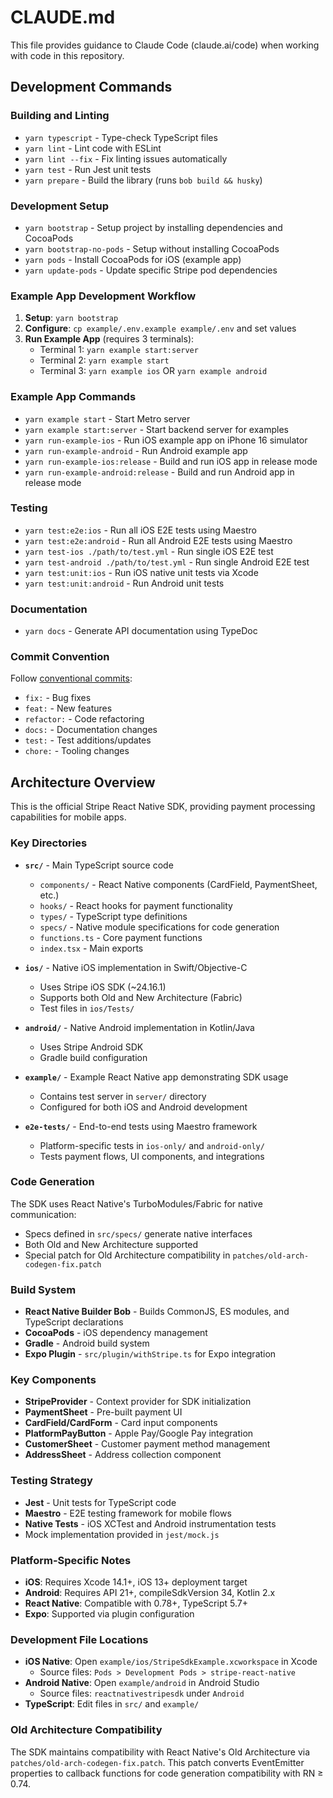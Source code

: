 # CLAUDE.md

This file provides guidance to Claude Code (claude.ai/code) when working with code in this repository.

## Development Commands

### Building and Linting
- `yarn typescript` - Type-check TypeScript files
- `yarn lint` - Lint code with ESLint
- `yarn lint --fix` - Fix linting issues automatically
- `yarn test` - Run Jest unit tests
- `yarn prepare` - Build the library (runs `bob build && husky`)

### Development Setup
- `yarn bootstrap` - Setup project by installing dependencies and CocoaPods
- `yarn bootstrap-no-pods` - Setup without installing CocoaPods
- `yarn pods` - Install CocoaPods for iOS (example app)
- `yarn update-pods` - Update specific Stripe pod dependencies

### Example App Development Workflow
1. **Setup**: `yarn bootstrap`
2. **Configure**: `cp example/.env.example example/.env` and set values
3. **Run Example App** (requires 3 terminals):
   - Terminal 1: `yarn example start:server`
   - Terminal 2: `yarn example start`
   - Terminal 3: `yarn example ios` OR `yarn example android`

### Example App Commands
- `yarn example start` - Start Metro server
- `yarn example start:server` - Start backend server for examples
- `yarn run-example-ios` - Run iOS example app on iPhone 16 simulator
- `yarn run-example-android` - Run Android example app
- `yarn run-example-ios:release` - Build and run iOS app in release mode
- `yarn run-example-android:release` - Build and run Android app in release mode

### Testing
- `yarn test:e2e:ios` - Run all iOS E2E tests using Maestro
- `yarn test:e2e:android` - Run all Android E2E tests using Maestro
- `yarn test-ios ./path/to/test.yml` - Run single iOS E2E test
- `yarn test-android ./path/to/test.yml` - Run single Android E2E test
- `yarn test:unit:ios` - Run iOS native unit tests via Xcode
- `yarn test:unit:android` - Run Android unit tests

### Documentation
- `yarn docs` - Generate API documentation using TypeDoc

### Commit Convention
Follow [conventional commits](https://www.conventionalcommits.org/en):
- `fix:` - Bug fixes
- `feat:` - New features
- `refactor:` - Code refactoring
- `docs:` - Documentation changes
- `test:` - Test additions/updates
- `chore:` - Tooling changes

## Architecture Overview

This is the official Stripe React Native SDK, providing payment processing capabilities for mobile apps.

### Key Directories

- **`src/`** - Main TypeScript source code
  - `components/` - React Native components (CardField, PaymentSheet, etc.)
  - `hooks/` - React hooks for payment functionality
  - `types/` - TypeScript type definitions
  - `specs/` - Native module specifications for code generation
  - `functions.ts` - Core payment functions
  - `index.tsx` - Main exports

- **`ios/`** - Native iOS implementation in Swift/Objective-C
  - Uses Stripe iOS SDK (~24.16.1)
  - Supports both Old and New Architecture (Fabric)
  - Test files in `ios/Tests/`

- **`android/`** - Native Android implementation in Kotlin/Java
  - Uses Stripe Android SDK
  - Gradle build configuration

- **`example/`** - Example React Native app demonstrating SDK usage
  - Contains test server in `server/` directory
  - Configured for both iOS and Android development

- **`e2e-tests/`** - End-to-end tests using Maestro framework
  - Platform-specific tests in `ios-only/` and `android-only/`
  - Tests payment flows, UI components, and integrations

### Code Generation

The SDK uses React Native's TurboModules/Fabric for native communication:
- Specs defined in `src/specs/` generate native interfaces
- Both Old and New Architecture supported
- Special patch for Old Architecture compatibility in `patches/old-arch-codegen-fix.patch`

### Build System

- **React Native Builder Bob** - Builds CommonJS, ES modules, and TypeScript declarations
- **CocoaPods** - iOS dependency management
- **Gradle** - Android build system
- **Expo Plugin** - `src/plugin/withStripe.ts` for Expo integration

### Key Components

- **StripeProvider** - Context provider for SDK initialization
- **PaymentSheet** - Pre-built payment UI
- **CardField/CardForm** - Card input components
- **PlatformPayButton** - Apple Pay/Google Pay integration
- **CustomerSheet** - Customer payment method management
- **AddressSheet** - Address collection component

### Testing Strategy

- **Jest** - Unit tests for TypeScript code
- **Maestro** - E2E testing framework for mobile flows
- **Native Tests** - iOS XCTest and Android instrumentation tests
- Mock implementation provided in `jest/mock.js`

### Platform-Specific Notes

- **iOS**: Requires Xcode 14.1+, iOS 13+ deployment target
- **Android**: Requires API 21+, compileSdkVersion 34, Kotlin 2.x
- **React Native**: Compatible with 0.78+, TypeScript 5.7+
- **Expo**: Supported via plugin configuration

### Development File Locations

- **iOS Native**: Open `example/ios/StripeSdkExample.xcworkspace` in Xcode
  - Source files: `Pods > Development Pods > stripe-react-native`
- **Android Native**: Open `example/android` in Android Studio
  - Source files: `reactnativestripesdk` under `Android`
- **TypeScript**: Edit files in `src/` and `example/`

### Old Architecture Compatibility

The SDK maintains compatibility with React Native's Old Architecture via `patches/old-arch-codegen-fix.patch`. This patch converts EventEmitter properties to callback functions for code generation compatibility with RN ≥ 0.74.
